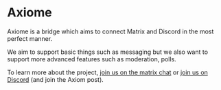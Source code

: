 # Axiome

Axiome is a bridge which aims to connect Matrix and Discord in the most perfect manner.

We aim to support basic things such as messaging but we also want to support more advanced features such as moderation, polls.

To learn more about the project, [join us on the matrix chat](https://matrix.to/#/#axiome:envs.net) or [join us on Discord](https://discord.gg/JNXR5T3sTr) (and join the Axiom post).
